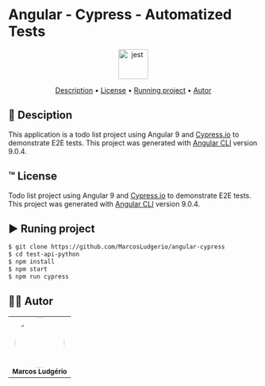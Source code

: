 # Angular - Cypress - Automatized Tests

<div align="center" display="flex" style="justify-content:flex-start;">
      <img align="center" alt="jest" height="60" width="60" src="https://cdn.jsdelivr.net/gh/devicons/devicon/icons/jest/jest-plain.svg" />
</div>

<p align="center">
 <a href="#desc">Description</a> •
 <a href="#linc">License</a> •
 <a href="#executando">Running project</a> • 
 <a href="#autor">Autor</a>
</p>

<div id="desc"/>

## 📝 Desciption
This application is a todo list project using Angular 9 and [Cypress.io](https://cypress.io) to demonstrate E2E tests. This project was generated with [Angular CLI](https://github.com/angular/angular-cli) version 9.0.4.


<div id="linc"/>

## ™️ License
Todo list project using Angular 9 and [Cypress.io](https://cypress.io) to demonstrate E2E tests. This project was generated with [Angular CLI](https://github.com/angular/angular-cli) version 9.0.4.


<div id="executando" />

## ▶️ Runing project

```sh
$ git clone https://github.com/MarcosLudgerio/angular-cypress
$ cd test-api-python
$ npm install
$ npm start
$ npm run cypress
```

<div id="autor" />

## 👩‍💻 Autor 

<table>
   <tr>
     <td align="center">
        <a href="https://github.com/MarcosLudgerio">
         <img style="border-radius: 50%;" src="https://avatars0.githubusercontent.com/u/43012976?s=460&u=1163c04d9f35b577063b3f6550ae520c4dd2f866&v=4" width="100px;" alt=""/>
        </a>
        <br/><sub><b>Marcos Ludgério</b></sub>
     </td>
   </tr>
</table>